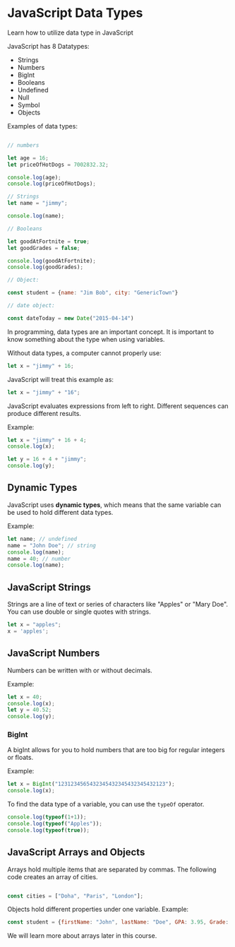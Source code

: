 # JavaScript Data Types
Learn how to utilize data type in JavaScript

JavaScript has 8 Datatypes:

- Strings
- Numbers
- BigInt
- Booleans
- Undefined
- Null
- Symbol
- Objects

Examples of data types:

```javascript

// numbers

let age = 16;
let priceOfHotDogs = 7002832.32;

console.log(age);
console.log(priceOfHotDogs);

// Strings
let name = "jimmy";

console.log(name);

// Booleans

let goodAtFortnite = true;
let goodGrades = false;

console.log(goodAtFortnite);
console.log(goodGrades);

// Object:

const student = {name: "Jim Bob", city: "GenericTown"}

// date object:

const dateToday = new Date("2015-04-14")

```

In programming, data types are an important concept. It is important to know something about the type when using variables.


Without data types, a computer cannot properly use:

```javascript
let x = "jimmy" + 16;

```

JavaScript will treat this example as:

```javascript
let x = "jimmy" + "16";
```

JavaScript evaluates expressions from left to right. Different sequences can produce different results.

Example:

```javascript
let x = "jimmy" + 16 + 4;
console.log(x);

let y = 16 + 4 + "jimmy";
console.log(y);
```


## Dynamic Types

JavaScript uses **dynamic types**, which means that the same variable can be used to hold different data types.

Example:

```javascript
let name; // undefined
name = "John Doe"; // string
console.log(name);
name = 40; // number
console.log(name);
```

## JavaScript Strings

Strings are a line of text or series of characters like "Apples" or "Mary Doe". You can use double or single quotes with strings.

```javascript
let x = "apples";
x = 'apples';
```

## JavaScript Numbers 

Numbers can be written with or without decimals. 

Example:

```javascript
let x = 40;
console.log(x);
let y = 40.52;
console.log(y);
```

### BigInt

A bigInt allows for you to hold numbers that are too big for regular integers or floats.

Example:

```javascript
let x = BigInt("1231234565432345432345432345432123");
console.log(x);

```

To find the data type of a variable, you can use the `typeOf` operator.


```javascript
console.log(typeof(1+1));
console.log(typeof("Apples"));
console.log(typeof(true));
```


## JavaScript Arrays and Objects

Arrays hold multiple items that are separated by commas. The following code creates an array of cities.

```javascript

const cities = ["Doha", "Paris", "London"];
```
Objects hold different properties under one variable. Example:


```javascript
const student = {firstName: "John", lastName: "Doe", GPA: 3.95, Grade: 10};
```
We will learn more about arrays later in this course. 